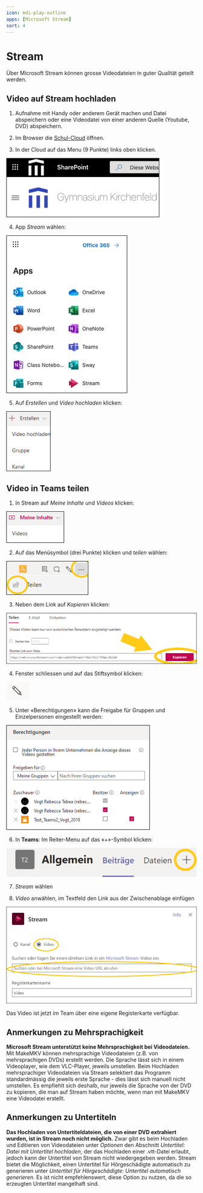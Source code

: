 ```yaml
---
icon: mdi-play-outline
apps: [Microsoft Stream]
sort: 4
---
```


# Stream



Über Microsoft Stream können grosse Videodateien in guter Qualität geteilt werden.

## Video auf Stream hochladen

1. Aufnahme mit Handy oder anderem Gerät machen und Datei abspeichern oder eine Videodatei von einer anderen Quelle (Youtube, DVD) abspeichern.

2. Im Browser die [Schul-Cloud](https://cloud.gymkirchenfeld.ch) öffnen.

3. In der Cloud auf das Menu (9 Punkte) links oben klicken.

![](./images/stream-01.png)

4. App _Stream_ wählen:

![](./images/stream-02.png)

5. Auf _Erstellen_ und _Video hochladen_ klicken:

![](./images/stream-03.png)

## Video in Teams teilen

1. In Stream auf _Meine Inhalte_ und _Videos_ klicken:

![](./images/stream-04.png)

2. Auf das Menüsymbol (drei Punkte) klicken und _teilen_ wählen:

![](./images/stream-05.png)

3. Neben dem Link auf _Kopieren_ klicken:

![](./images/stream-06.png)

4. Fenster schliessen und auf das Stiftsymbol klicken:

![](./images/stream-07.png)

5. Unter «Berechtigungen» kann die Freigabe für Gruppen und Einzelpersonen eingestellt werden:

![](./images/stream-08.png)

6. In **Teams**: Im Reiter-Menu auf das «+»-Symbol klicken:

![](./images/stream-09.png)

7. _Stream_ wählen

8. _Video_ anwählen, im Textfeld den Link aus der Zwischenablage einfügen

![](./images/stream-10.png)

Das Video ist jetzt im Team über eine eigene Registerkarte verfügbar.

## Anmerkungen zu Mehrsprachigkeit 

**Microsoft Stream unterstützt keine Mehrsprachigkeit bei Videodateien.** Mit MakeMKV können mehrsprachige Videodateien (z.B. von mehrsprachigen DVDs) erstellt werden. Die Sprache lässt sich in einem Videoplayer, wie dem VLC-Player, jeweils umstellen. Beim Hochladen mehrsprachiger Videodateien via Stream selektiert das Programm standardmässig die jeweils erste Sprache - dies lässt sich manuell nicht umstellen. Es empfiehlt sich deshalb, nur jeweils die Sprache von der DVD zu kopieren, die man auf Stream haben möchte, wenn man mit MakeMKV eine Videodatei erstellt.

## Anmerkungen zu Untertiteln

**Das Hochladen von Untertiteldateien, die von einer DVD extrahiert wurden, ist in Stream noch nicht möglich.** Zwar gibt es beim Hochladen und Editieren von Videodateien unter _Optionen_ den Abschnitt _Untertitel: Datei mit Untertitel hochladen_, der das Hochladen einer .vtt-Datei erlaubt, jedoch kann der Untertitel von Stream nicht wiedergegeben werden. Stream bietet die Möglichkeit, einen Untertitel für Hörgeschädigte automatisch zu generieren unter _Untertitel für Hörgeschädigte: Untertitel automatisch generieren_. Es ist nicht empfehlenswert, diese Option zu nutzen, da die so erzeugten Untertitel mangelhaft sind.


